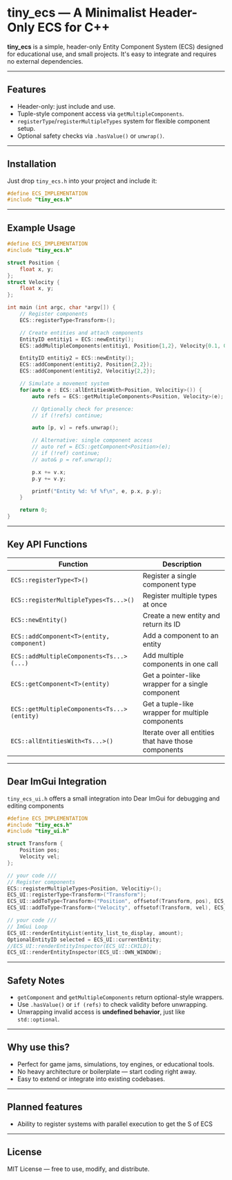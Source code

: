 # tiny\_ecs — A Minimalist Header-Only ECS for C++

**tiny\_ecs** is a simple, header-only Entity Component System (ECS) designed for educational use, and small projects. It's easy to integrate and requires no external dependencies.

---

## Features

* Header-only: just include and use.
* Tuple-style component access via `getMultipleComponents`.
* `registerType`/`registerMultipleTypes` system for flexible component setup.
* Optional safety checks via `.hasValue()` or `unwrap()`.

---

## Installation

Just drop `tiny_ecs.h` into your project and include it:

```cpp
#define ECS_IMPLEMENTATION
#include "tiny_ecs.h"
```

---

## Example Usage

```cpp
#define ECS_IMPLEMENTATION
#include "tiny_ecs.h"

struct Position {
    float x, y;
};
struct Velocity {
    float x, y;
};

int main (int argc, char *argv[]) {
    // Register components
    ECS::registerType<Transform>();

    // Create entities and attach components
    EntityID entitiy1 = ECS::newEntity();
    ECS::addMultipleComponents(entitiy1, Position{1,2}, Velocity{0.1, 0.05});

    EntityID entitiy2 = ECS::newEntity();
    ECS::addComponent(entitiy2, Position{2,2});
    ECS::addComponent(entitiy2, Velocitiy{2,2});

    // Simulate a movement system
    for(auto e : ECS::allEntitiesWith<Position, Velocitiy>()) {
        auto refs = ECS::getMultipleComponents<Position, Velocity>(e);

        // Optionally check for presence:
        // if (!refs) continue;

        auto [p, v] = refs.unwrap();

        // Alternative: single component access
        // auto ref = ECS::getComponent<Position>(e);
        // if (!ref) continue;
        // auto& p = ref.unwrap();

        p.x += v.x;
        p.y += v.y;

        printf("Entity %d: %f %f\n", e, p.x, p.y);
    }

    return 0;
}
```

---

## Key API Functions

| Function                                    | Description                                          |
| ------------------------------------------- | ---------------------------------------------------- |
| `ECS::registerType<T>()`                    | Register a single component type                     |
| `ECS::registerMultipleTypes<Ts...>()`       | Register multiple types at once                      |
| `ECS::newEntity()`                          | Create a new entity and return its ID                |
| `ECS::addComponent<T>(entity, component)`   | Add a component to an entity                         |
| `ECS::addMultipleComponents<Ts...>(...)`    | Add multiple components in one call                  |
| `ECS::getComponent<T>(entity)`              | Get a pointer-like wrapper for a single component    |
| `ECS::getMultipleComponents<Ts...>(entity)` | Get a tuple-like wrapper for multiple components     |
| `ECS::allEntitiesWith<Ts...>()`             | Iterate over all entities that have those components |

---

## Dear ImGui Integration

`tiny_ecs_ui.h` offers a small integration into Dear ImGui for debugging and editing components

```cpp
#define ECS_IMPLEMENTATION
#include "tiny_ecs.h"
#include "tiny_ui.h"

struct Transform {
    Position pos;
    Velocity vel;
};

// your code ///
// Register components
ECS::registerMultipleTypes<Position, Velocitiy>();
ECS_UI::registerType<Transform>("Transform");
ECS_UI::addToType<Transform>("Position", offsetof(Transform, pos), ECS_UI::ELEMENT_TYPE::VEC2);
ECS_UI::addToType<Transform>("Velocity", offsetof(Transform, vel), ECS_UI::ELEMENT_TYPE::VEC2);

// your code ///
// ImGui Loop
ECS_UI::renderEntityList(entity_list_to_display, amount); 
OptionalEntityID selected = ECS_UI::currentEntity;
//ECS_UI::renderEntityInspector(ECS_UI::CHILD);
ECS_UI::renderEntityInspector(ECS_UI::OWN_WINDOW);
```



---

## Safety Notes

* `getComponent` and `getMultipleComponents` return optional-style wrappers.
* Use `.hasValue()` or `if (refs)` to check validity before unwrapping.
* Unwrapping invalid access is **undefined behavior**, just like `std::optional`.

---

## Why use this?

* Perfect for game jams, simulations, toy engines, or educational tools.
* No heavy architecture or boilerplate — start coding right away.
* Easy to extend or integrate into existing codebases.

---

## Planned features

* Ability to register systems with parallel execution to get the S of ECS

---

## License

MIT License — free to use, modify, and distribute.
